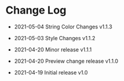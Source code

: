 # Change Log

- 2021-05-04 String Color Changes v1.1.3

- 2021-05-03 Style Changes v1.1.2

- 2021-04-20 Minor release v1.1.1

- 2021-04-20 Preview change release v1.1.0

- 2021-04-19 Initial release v1.0
